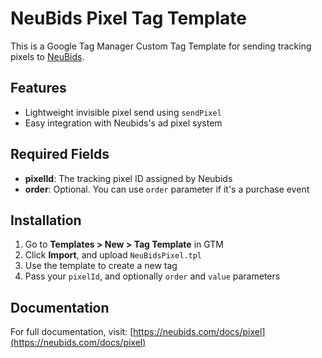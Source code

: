 # NeuBids Pixel Tag Template

This is a Google Tag Manager Custom Tag Template for sending tracking pixels to [NeuBids](https://neubids.com).

## Features

- Lightweight invisible pixel send using `sendPixel`
- Easy integration with Neubids's ad pixel system

## Required Fields

- **pixelId**: The tracking pixel ID assigned by Neubids
- **order**: Optional. You can use `order` parameter if it's a purchase event

## Installation

1. Go to **Templates > New > Tag Template** in GTM
2. Click **Import**, and upload `NeuBidsPixel.tpl`
3. Use the template to create a new tag
4. Pass your `pixelId`, and optionally `order` and `value` parameters

## Documentation

For full documentation, visit: [https://neubids.com/docs/pixel](https://neubids.com/docs/pixel)


